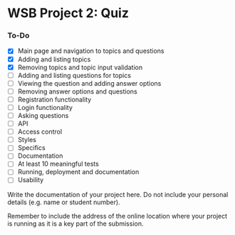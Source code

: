 # WSB Project 2: Quiz

### To-Do

- [x] Main page and navigation to topics and questions
- [x] Adding and listing topics
- [x] Removing topics and topic input validation
- [ ] Adding and listing questions for topics
- [ ] Viewing the question and adding answer options
- [ ] Removing answer options and questions
- [ ] Registration functionality
- [ ] Login functionality
- [ ] Asking questions
- [ ] API
- [ ] Access control
- [ ] Styles
- [ ] Specifics
- [ ] Documentation
- [ ] At least 10 meaningful tests
- [ ] Running, deployment and documentation
- [ ] Usability

Write the documentation of your project here. Do not include your personal
details (e.g. name or student number).

Remember to include the address of the online location where your project is
running as it is a key part of the submission.
